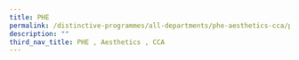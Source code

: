 ```yaml
---
title: PHE
permalink: /distinctive-programmes/all-departments/phe-aesthetics-cca/phe/
description: ""
third_nav_title: PHE , Aesthetics , CCA
---
```

